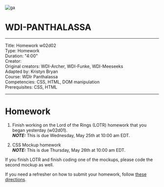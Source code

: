 ![ga](http://mobbook.generalassemb.ly/ga_cog.png)

# WDI-PANTHALASSA

---
Title: Homework w02d02 <br>
Type: Homework<br>
Duration: "4:00"<br>
Creator:<br>
    Original creators: WDI-Archer, WDI-Funke, WDI-Meeseeks<br>
    Adapted by: Kristyn Bryan<br>
    Course: WDIr Panthalassa<br>
Competencies: CSS, HTML, DOM manipulation<br>
Prerequisites: CSS, HTML <br>

---

# Homework

1) Finish working on the Lord of the Rings (LOTR) homework that you began yesterday (w02d01).<br>
***NOTE:*** This is due Wednesday, May 25th at 10:00 am EDT.

2) CSS Mockup homework<br>
***NOTE:*** This is due Thursday, May 26th at 10:00 am EDT.

If you finish LOTR and finish coding one of the mockups, please code the second mockup as well.

If you need a refresher on how to submit your homework, follow [these directions](https://github.com/ga-students/wdi-remote/wiki/Homework-Submission). 

